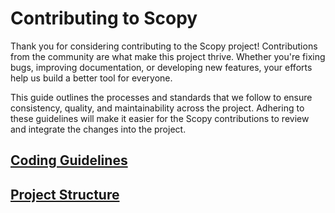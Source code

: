 # Contributing to Scopy

Thank you for considering contributing to the Scopy project! Contributions from the community are what make this project thrive. Whether you're fixing bugs, improving documentation, or developing new features, your efforts help us build a better tool for everyone.

This guide outlines the processes and standards that we follow to ensure consistency, quality, and maintainability across the project. Adhering to these guidelines will make it easier for the Scopy contributions to review and integrate the changes into the project.

## [Coding Guidelines](.github/contributing/coding-guidelines.md)

## [Project Structure](.github/contributing/project-structure.md)
